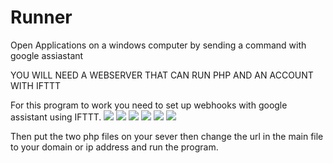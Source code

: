 # Runner
Open Applications on a windows computer by sending a command with google assiastant

YOU WILL NEED A WEBSERVER THAT CAN RUN PHP AND AN ACCOUNT WITH IFTTT

For this program to work you need to set up webhooks with google assistant using <a herf="https://ifttt.com/"> IFTTT.<a/>
  <img src="https://i.gyazo.com/ed80ed953bf3831bc53598980532b877.png" />
 <img src="https://i.gyazo.com/3ae2c606642a9f8ec177e4a0da20c460.png" />
  <img src="https://i.gyazo.com/bc5aa5b919f9d28aaf4ba9f3ac0d58e2.png" />
  <img src="https://i.gyazo.com/bd856105a80930c6512667a801aab25c.png" />
  <img src="https://i.gyazo.com/da6be1dd5bd1eccd39e846e17307f4ee.png" />
  <img src="https://i.gyazo.com/ef892da9ec136b9f168b668f05e25b63.png" />
  
  Then put the two php files on your sever then change the url in the main file to your domain or ip address and run the program.
